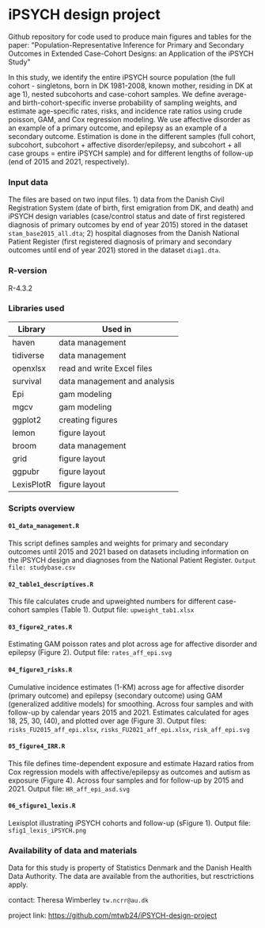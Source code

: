 # iPSYCH design project

Github repository for code used to produce main figures and tables for the paper: "Population-Representative Inference for Primary and Secondary Outcomes in Extended Case-Cohort Designs: an Application of the iPSYCH Study"

In this study, we identify the entire iPSYCH source population (the full cohort - singletons, born in DK 1981-2008, known mother, residing in DK at age 1), nested subcohorts and case-cohort samples. We define average- and birth-cohort-specific inverse probability of sampling weights, and estimate age-specific rates, risks, and incidence rate ratios using crude poisson, GAM, and Cox regression modeling. We use affective disorder as an example of a primary outcome, and epilepsy as an example of a secondary outcome. Estimation is done in the different samples (full cohort, subcohort, subcohort + affective disorder/epilepsy, and subcohort + all case groups = entire iPSYCH sample) and for different lengths of follow-up (end of 2015 and 2021, respectively).

### Input data

The files are based on two input files. 1) data from the Danish Civil Registration System (date of birth, first emigration from DK, and death) and iPSYCH design variables (case/control status and date of first registered diagnosis of primary outcomes by end of year 2015) stored in the dataset `stam_base2015_all.dta`; 2) hospital diagnoses from the Danish National Patient Register (first registered diagnosis of primary and secondary outcomes until end of year 2021) stored in the dataset `diag1.dta`. 

### R-version 
R-4.3.2

### Libraries used

| Library       | Used in                         |
| ------------- | ------------------------------- |
| haven         | data management                 |
| tidiverse     | data management                 |
| openxlsx      | read and write Excel files      |
| survival      | data management and analysis    |
| Epi           | gam modeling                    |
| mgcv          | gam modeling                    |
| ggplot2       | creating figures                |
| lemon         | figure layout                   |
| broom         | data management                 |
| grid          | figure layout                   |
| ggpubr        | figure layout                   |
| LexisPlotR    | figure layout                   |

### Scripts overview

#### `01_data_management.R`
This script defines samples and weights for primary and
secondary outcomes until 2015 and 2021 based on datasets including information
on the iPSYCH design and diagnoses from the National Patient Register. `Output file: studybase.csv`

#### `02_table1_descriptives.R`
This file calculates crude and upweighted numbers for different case-cohort samples (Table 1). Output file: `upweight_tab1.xlsx`

#### `03_figure2_rates.R`
Estimating GAM poisson rates and plot across age for affective disorder and epilepsy (Figure 2). Output file: `rates_aff_epi.svg` 

#### `04_figure3_risks.R`
Cumulative incidence estimates (1-KM) across age for affective disorder (primary outcome) and epilepsy (secondary outcome) using GAM (generalized additive models) for smoothing. Across four samples and with follow-up by calendar years 2015 and 2021. Estimates calculated for ages 18, 25, 30, (40), and plotted over age (Figure 3). Output files: `risks_FU2015_aff_epi.xlsx`, `risks_FU2021_aff_epi.xlsx`, `risk_aff_epi.svg`

#### `05_figure4_IRR.R`
This file defines time-dependent exposure and estimate Hazard ratios from Cox 
regression models with affective/epilepsy as outcomes and autism as exposure (Figure 4).
Across four samples and for follow-up by 2015 and 2021. Output file: `HR_aff_epi_asd.svg`

#### `06_sfigure1_lexis.R`
Lexisplot illustrating iPSYCH cohorts and follow-up (sFigure 1). Output file: `sfig1_lexis_iPSYCH.png`

### Availability of data and materials

Data for this study is property of Statistics Denmark and the Danish Health Data Authority. The data are available from the authorities, but resctrictions apply.

contact: Theresa Wimberley `tw.ncrr@au.dk`

project link: https://github.com/mtwb24/iPSYCH-design-project
